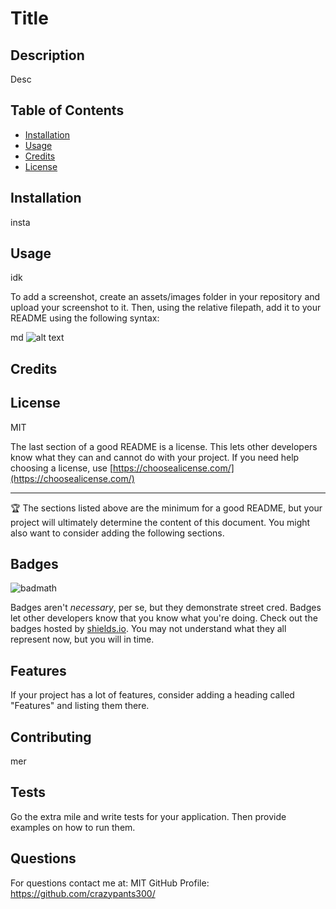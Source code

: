 
# Title

## Description 

Desc

## Table of Contents

* [Installation](#installation)
* [Usage](#usage)
* [Credits](#credits)
* [License](#license)


## Installation

insta


## Usage 

idk

To add a screenshot, create an assets/images folder in your repository and upload your screenshot to it. Then, using the relative filepath, add it to your README using the following syntax:

md
![alt text](assets/images/screenshot.png)



## Credits



## License

MIT

The last section of a good README is a license. This lets other developers know what they can and cannot do with your project. If you need help choosing a license, use [https://choosealicense.com/](https://choosealicense.com/)


---

🏆 The sections listed above are the minimum for a good README, but your project will ultimately determine the content of this document. You might also want to consider adding the following sections.

## Badges

![badmath](https://img.shields.io/github/languages/top/nielsenjared/badmath)

Badges aren't _necessary_, per se, but they demonstrate street cred. Badges let other developers know that you know what you're doing. Check out the badges hosted by [shields.io](https://shields.io/). You may not understand what they all represent now, but you will in time.


## Features

If your project has a lot of features, consider adding a heading called "Features" and listing them there.


## Contributing

mer

## Tests

Go the extra mile and write tests for your application. Then provide examples on how to run them.

## Questions

For questions contact me at: MIT
GitHub Profile: https://github.com/crazypants300/

